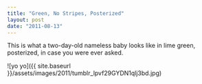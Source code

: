 ```yaml
---
title: "Green, No Stripes, Posterized"
layout: post
date: "2011-08-13"
---
```


This is what a two-day-old nameless baby looks like in lime green, posterized, in case you were ever asked.

![yo yo]({{ site.baseurl }}/assets/images/2011/tumblr_lpvf29GYDN1qlj3bd.jpg)
